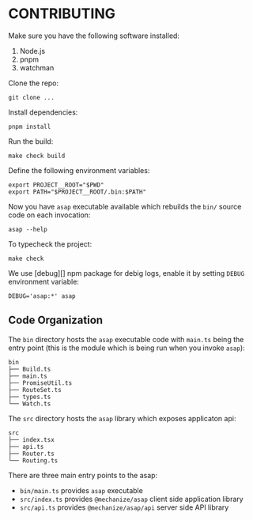 # CONTRIBUTING

Make sure you have the following software installed:

1. Node.js
2. pnpm
3. watchman

Clone the repo:

    git clone ...

Install dependencies:

    pnpm install

Run the build:

    make check build

Define the following environment variables:

    export PROJECT__ROOT="$PWD"
    export PATH="$PROJECT__ROOT/.bin:$PATH"

Now you have `asap` executable available which rebuilds the `bin/` source code
on each invocation:

    asap --help

To typecheck the project:

    make check

We use [debug][] npm package for debig logs, enable it by setting `DEBUG`
environment variable:

    DEBUG='asap:*' asap

## Code Organization

The `bin` directory hosts the `asap` executable code with `main.ts` being the
entry point (this is the module which is being run when you invoke `asap`):

    bin
    ├── Build.ts
    ├── main.ts
    ├── PromiseUtil.ts
    ├── RouteSet.ts
    ├── types.ts
    └── Watch.ts

The `src` directory hosts the `asap` library which exposes applicaton api:

    src
    ├── index.tsx
    ├── api.ts
    ├── Router.ts
    └── Routing.ts

There are three main entry points to the asap:

- `bin/main.ts` provides `asap` executable
- `src/index.ts` provides `@mechanize/asap` client side application library
- `src/api.ts` provides `@mechanize/asap/api` server side API library
